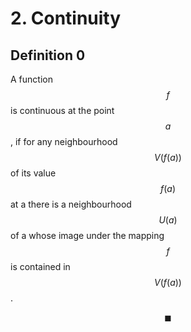 # 2. Continuity

## Definition 0

A function $$f$$ is continuous at the point $$a$$, if for any neighbourhood $$V (f (a))$$ of its value $$f (a)$$ at a there is a neighbourhood $$U(a)$$ of a whose image under the mapping$$ f$$ is contained in $$V (f (a))$$.

















$$\blacksquare$$

